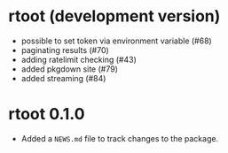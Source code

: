 # rtoot (development version)

* possible to set token via environment variable (#68)
* paginating results (#70)
* adding ratelimit checking (#43)
* added pkgdown site (#79)
* added streaming (#84)

# rtoot 0.1.0

* Added a `NEWS.md` file to track changes to the package.

